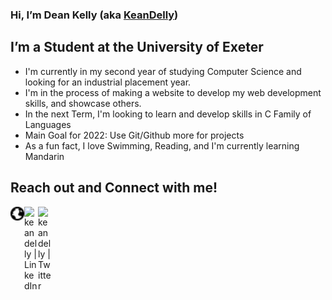 ### Hi, I’m Dean Kelly (aka [KeanDelly][website])

## I’m a Student at the University of Exeter
   - I'm currently in my second year of studying Computer Science and looking for an industrial placement year.
   - I'm in the process of making a website to develop my web development skills, and showcase others.
   - In the next Term, I'm looking to learn and develop skills in C Family of Languages
   - Main Goal for 2022: Use Git/Github more for projects
   - As a fun fact, I love Swimming, Reading, and I'm currently learning Mandarin
   
## Reach out and Connect with me!
[<img align="left" alt="keandelly.com" width="22px" src="https://raw.githubusercontent.com/iconic/open-iconic/master/svg/globe.svg" />][website]
[<img align="left" alt="keandelly | LinkedIn" width="22px" src="https://cdn.jsdelivr.net/npm/simple-icons@v3/icons/linkedin.svg" />][linkedin]
[<img align="left" alt="keandelly | Twitter" width="22px" src="https://cdn.jsdelivr.net/npm/simple-icons@v3/icons/twitter.svg" />][twitter]

[website]: https://deankelly.net
[twitter]: https://twitter.com/KeanDelly
[linkedin]: https://www.linkedin.com/in/dean-kelly-09ab98222/

<!---
KeanDelly/KeanDelly is a ✨ special ✨ repository because its `README.md` (this file) appears on your GitHub profile.
You can click the Preview link to take a look at your changes.
--->
